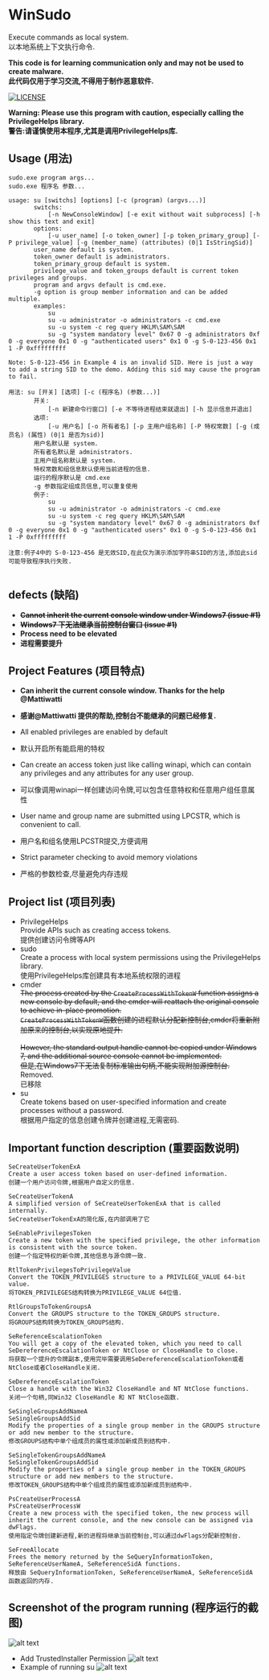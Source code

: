 # WinSudo
Execute commands as local system.</br>
以本地系统上下文执行命令.

**This code is for learning communication only and may not be used to create malware.**</br>
**此代码仅用于学习交流,不得用于制作恶意软件.**

[![LICENSE](https://img.shields.io/badge/license-Anti%20996-blue.svg)](https://github.com/996icu/996.ICU/blob/master/LICENSE)

**Warning: Please use this program with caution, especially calling the PrivilegeHelps library.**</br>
**警告:请谨慎使用本程序,尤其是调用PrivilegeHelps库.**

## Usage  (用法)
```
sudo.exe program args...
sudo.exe 程序名 参数...

usage: su [switchs] [options] [-c (program) (argvs...)]
       switchs:
           [-n NewConsoleWindow] [-e exit without wait subprocess] [-h show this text and exit]
       options:
           [-u user_name] [-o token_owner] [-p token_primary_group] [-P privilege_value] [-g (member_name) (attributes) (0|1 IsStringSid)]
       user_name default is system.
       token_owner default is administrators.
       token_primary_group default is system.
       privilege_value and token_groups default is current token privileges and groups.
       program and argvs default is cmd.exe.
       -g option is group member information and can be added multiple.
       examples:
           su
           su -u administrator -o administrators -c cmd.exe
           su -u system -c reg query HKLM\SAM\SAM
           su -g "system mandatory level" 0x67 0 -g administrators 0xf 0 -g everyone 0x1 0 -g "authenticated users" 0x1 0 -g S-0-123-456 0x1 1 -P 0xfffffffff

Note: S-0-123-456 in Example 4 is an invalid SID. Here is just a way to add a string SID to the demo. Adding this sid may cause the program to fail.

用法: su [开关] [选项] [-c (程序名) (参数...)]
       开关:
           [-n 新建命令行窗口] [-e 不等待进程结束就退出] [-h 显示信息并退出]
       选项:
           [-u 用户名] [-o 所有者名] [-p 主用户组名称] [-P 特权常数] [-g (成员名) (属性) (0|1 是否为sid)]
       用户名默认是 system.
       所有者名默认是 administrators.
       主用户组名称默认是 system.
       特权常数和组信息默认使用当前进程的信息.
       运行的程序默认是 cmd.exe
       -g 参数指定组成员信息,可以重复使用
       例子:
           su
           su -u administrator -o administrators -c cmd.exe
           su -u system -c reg query HKLM\SAM\SAM
           su -g "system mandatory level" 0x67 0 -g administrators 0xf 0 -g everyone 0x1 0 -g "authenticated users" 0x1 0 -g S-0-123-456 0x1 1 -P 0xfffffffff

注意:例子4中的 S-0-123-456 是无效SID,在此仅为演示添加字符串SID的方法,添加此sid可能导致程序执行失败.
           
```

## defects  (缺陷)
* ~~**Cannot inherit the current console window under Windows7 (issue #1)**~~
* ~~**Windows7 下无法继承当前控制台窗口 (issue #1)**~~
* **Process need to be elevated**
* **进程需要提升**

## Project Features (项目特点)
* **Can inherit the current console window. Thanks for the help @Mattiwatti**
* **感谢@Mattiwatti 提供的帮助,控制台不能继承的问题已经修复.**

* All enabled privileges are enabled by default
* 默认开启所有能启用的特权

* Can create an access token just like calling winapi, which can contain any privileges and any attributes for any user group.
* 可以像调用winapi一样创建访问令牌,可以包含任意特权和任意用户组任意属性

* User name and group name are submitted using LPCSTR, which is convenient to call.
* 用户名和组名使用LPCSTR提交,方便调用

* Strict parameter checking to avoid memory violations
* 严格的参数检查,尽量避免内存违规

## Project list (项目列表)
* PrivilegeHelps</br>
Provide APIs such as creating access tokens.</br>
提供创建访问令牌等API
* sudo</br>
Create a process with local system permissions using the PrivilegeHelps library.</br>
使用PrivilegeHelps库创建具有本地系统权限的进程
* cmder</br>
~~The process created by the `CreateProcessWithTokenW` function assigns a new console by default, and the cmder will reattach the original console to achieve in-place promotion.</br>
`CreateProcessWithTokenW`函数创建的进程默认分配新控制台,cmder将重新附加原来的控制台,以实现原地提升.</br></br>
However, the standard output handle cannot be copied under Windows 7, and the additional source console cannot be implemented.</br>
但是,在Windows7下无法复制标准输出句柄,不能实现附加源控制台.~~</br>
Removed.</br>
已移除
* su</br>
Create tokens based on user-specified information and create processes without a password.</br>
根据用户指定的信息创建令牌并创建进程,无需密码.

## Important function description (重要函数说明)
```
SeCreateUserTokenExA
Create a user access token based on user-defined information.
创建一个用户访问令牌,根据用户自定义的信息.

SeCreateUserTokenA
A simplified version of SeCreateUserTokenExA that is called internally.
SeCreateUserTokenExA的简化版,在内部调用了它

SeEnablePrivilegesToken
Create a new token with the specified privilege, the other information is consistent with the source token.
创建一个指定特权的新令牌,其他信息与源令牌一致.

RtlTokenPrivilegesToPrivilegeValue
Convert the TOKEN_PRIVILEGES structure to a PRIVILEGE_VALUE 64-bit value.
将TOKEN_PRIVILEGES结构转换为PRIVILEGE_VALUE 64位值.

RtlGroupsToTokenGroupsA
Convert the GROUPS structure to the TOKEN_GROUPS structure.
将GROUPS结构转换为TOKEN_GROUPS结构.

SeReferenceEscalationToken
You will get a copy of the elevated token, which you need to call SeDereferenceEscalationToken or NtClose or CloseHandle to close.
将获取一个提升的令牌副本,使用完毕需要调用SeDereferenceEscalationToken或者NtClose或者CloseHandle关闭.

SeDereferenceEscalationToken
Close a handle with the Win32 CloseHandle and NT NtClose functions.
关闭一个句柄,同Win32 CloseHandle 和 NT NtClose函数.

SeSingleGroupsAddNameA
SeSingleGroupsAddSid
Modify the properties of a single group member in the GROUPS structure or add new member to the structure.
修改GROUPS结构中单个组成员的属性或添加新成员到结构中.

SeSingleTokenGroupsAddNameA
SeSingleTokenGroupsAddSid
Modify the properties of a single group member in the TOKEN_GROUPS structure or add new members to the structure.
修改TOKEN_GROUPS结构中单个组成员的属性或添加新成员到结构中.

PsCreateUserProcessA
PsCreateUserProcessW
Create a new process with the specified token, the new process will inherit the current console, and the new console can be assigned via dwFlags.
使用指定令牌创建新进程,新的进程将继承当前控制台,可以通过dwFlags分配新控制台.

SeFreeAllocate
Frees the memory returned by the SeQueryInformationToken, SeReferenceUserNameA, SeReferenceSidA functions.
释放由 SeQueryInformationToken, SeReferenceUserNameA, SeReferenceSidA 函数返回的内存.
```

## Screenshot of the program running (程序运行的截图)
![alt text](screenshots/sudo.png?raw=true "sudo")

* Add TrustedInstaller Permission
![alt text](screenshots/sudo2.png?raw=true "sudo2")
* Example of running su
![alt text](screenshots/su1.png?raw=true "su1")
